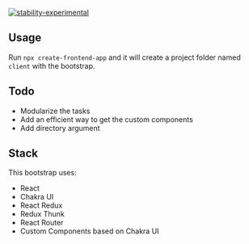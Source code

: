 [![stability-experimental](https://img.shields.io/badge/stability-experimental-orange.svg)](https://github.com/emersion/stability-badges#experimental)

## Usage
Run `npx create-frontend-app` and it will create a project folder named `client` with the bootstrap.

## Todo
- Modularize the tasks
- Add an efficient way to get the custom components
- Add directory argument

## Stack
This bootstrap uses:
- React
- Chakra UI
- React Redux
- Redux Thunk
- React Router
- Custom Components based on Chakra UI
